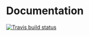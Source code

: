 # Documentation

<!-- badges: start -->
  [![Travis build status](https://travis-ci.com/yiann111/Documentation.svg?branch=main)](https://travis-ci.com/yiann111/Documentation)
  <!-- badges: end -->
